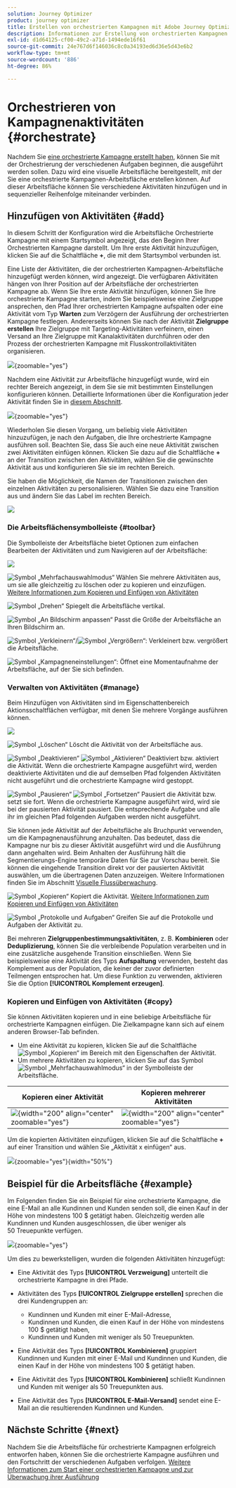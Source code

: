 ```yaml
---
solution: Journey Optimizer
product: journey optimizer
title: Erstellen von orchestrierten Kampagnen mit Adobe Journey Optimizer
description: Informationen zur Erstellung von orchestrierten Kampagnen mit Adobe Journey Optimizer
exl-id: d1d64125-cf00-49c2-a71d-1494ede16f61
source-git-commit: 24e767d6f146036c8c0a34193ed6d36e5d43e6b2
workflow-type: tm+mt
source-wordcount: '886'
ht-degree: 86%

---
```



# Orchestrieren von Kampagnenaktivitäten {#orchestrate}

Nachdem Sie [eine orchestrierte Kampagne erstellt haben](gs-campaign-creation.md), können Sie mit der Orchestrierung der verschiedenen Aufgaben beginnen, die ausgeführt werden sollen. Dazu wird eine visuelle Arbeitsfläche bereitgestellt, mit der Sie eine orchestrierte Kampagnen-Arbeitsfläche erstellen können. Auf dieser Arbeitsfläche können Sie verschiedene Aktivitäten hinzufügen und in sequenzieller Reihenfolge miteinander verbinden.

## Hinzufügen von Aktivitäten {#add}

In diesem Schritt der Konfiguration wird die Arbeitsfläche Orchestrierte Kampagne mit einem Startsymbol angezeigt, das den Beginn Ihrer Orchestrierten Kampagne darstellt. Um Ihre erste Aktivität hinzuzufügen, klicken Sie auf die Schaltfläche **+**, die mit dem Startsymbol verbunden ist.

Eine Liste der Aktivitäten, die der orchestrierten Kampagnen-Arbeitsfläche hinzugefügt werden können, wird angezeigt. Die verfügbaren Aktivitäten hängen von Ihrer Position auf der Arbeitsfläche der orchestrierten Kampagne ab. Wenn Sie Ihre erste Aktivität hinzufügen, können Sie Ihre orchestrierte Kampagne starten, indem Sie beispielsweise eine Zielgruppe ansprechen, den Pfad Ihrer orchestrierten Kampagne aufspalten oder eine Aktivität vom Typ **Warten** zum Verzögern der Ausführung der orchestrierten Kampagne festlegen. Andererseits können Sie nach der Aktivität **Zielgruppe erstellen** Ihre Zielgruppe mit Targeting-Aktivitäten verfeinern, einen Versand an Ihre Zielgruppe mit Kanalaktivitäten durchführen oder den Prozess der orchestrierten Kampagne mit Flusskontrollaktivitäten organisieren.

![](assets/orchestrated-start.png){zoomable="yes"}

Nachdem eine Aktivität zur Arbeitsfläche hinzugefügt wurde, wird ein rechter Bereich angezeigt, in dem Sie sie mit bestimmten Einstellungen konfigurieren können. Detaillierte Informationen über die Konfiguration jeder Aktivität finden Sie in [diesem Abschnitt](activities/about-activities.md).

![](assets/orchestrated-configure-activities.png){zoomable="yes"}

Wiederholen Sie diesen Vorgang, um beliebig viele Aktivitäten hinzuzufügen, je nach den Aufgaben, die Ihre orchestrierte Kampagne ausführen soll. Beachten Sie, dass Sie auch eine neue Aktivität zwischen zwei Aktivitäten einfügen können. Klicken Sie dazu auf die Schaltfläche **+** an der Transition zwischen den Aktivitäten, wählen Sie die gewünschte Aktivität aus und konfigurieren Sie sie im rechten Bereich.

Sie haben die Möglichkeit, die Namen der Transitionen zwischen den einzelnen Aktivitäten zu personalisieren. Wählen Sie dazu eine Transition aus und ändern Sie das Label im rechten Bereich.

![](assets/canvas-transition.png)

### Die Arbeitsflächensymbolleiste {#toolbar}

Die Symbolleiste der Arbeitsfläche bietet Optionen zum einfachen Bearbeiten der Aktivitäten und zum Navigieren auf der Arbeitsfläche:

![](assets/orchestrated-toolbar.png)

![Symbol „Mehrfachauswahlmodus“](assets/do-not-localize/canvas-multiple.svg) Wählen Sie mehrere Aktivitäten aus, um sie alle gleichzeitig zu löschen oder zu kopieren und einzufügen. [Weitere Informationen zum Kopieren und Einfügen von Aktivitäten](#copy)

![Symbol „Drehen“](assets/do-not-localize/canvas-rotate.svg) Spiegelt die Arbeitsfläche vertikal.

![Symbol „An Bildschirm anpassen“](assets/do-not-localize/canvas-fit.svg) Passt die Größe der Arbeitsfläche an Ihren Bildschirm an.

![Symbol „Verkleinern“](assets/do-not-localize/canvas-zoomout.svg)/![Symbol „Vergrößern“](assets/do-not-localize/canvas-zoomin.svg): Verkleinert bzw. vergrößert die Arbeitsfläche.

![Symbol „Kampagneneinstellungen“](assets/do-not-localize/canvas-map.svg): Öffnet eine Momentaufnahme der Arbeitsfläche, auf der Sie sich befinden.

### Verwalten von Aktivitäten {#manage}

Beim Hinzufügen von Aktivitäten sind im Eigenschattenbereich Aktionsschaltflächen verfügbar, mit denen Sie mehrere Vorgänge ausführen können. 

![](assets/activity-action.png)

![Symbol „Löschen“](assets/do-not-localize/activity-delete.svg) Löscht die Aktivität von der Arbeitsfläche aus.

![Symbol „Deaktivieren“](assets/do-not-localize/activity-disable.svg) ![Symbol „Aktivieren“](assets/do-not-localize/activity-enable.svg) Deaktiviert bzw. aktiviert die Aktivität. Wenn die orchestrierte Kampagne ausgeführt wird, werden deaktivierte Aktivitäten und die auf demselben Pfad folgenden Aktivitäten nicht ausgeführt und die orchestrierte Kampagne wird gestoppt.

![Symbol „Pausieren“](assets/do-not-localize/activity-pause.svg) ![Symbol „Fortsetzen“](assets/do-not-localize/activity-resume.svg) Pausiert die Aktivität bzw. setzt sie fort. Wenn die orchestrierte Kampagne ausgeführt wird, wird sie bei der pausierten Aktivität pausiert. Die entsprechende Aufgabe und alle ihr im gleichen Pfad folgenden Aufgaben werden nicht ausgeführt.

Sie können jede Aktivität auf der Arbeitsfläche als Bruchpunkt verwenden, um die Kampagnenausführung anzuhalten. Das bedeutet, dass die Kampagne nur bis zu dieser Aktivität ausgeführt wird und die Ausführung dann angehalten wird. Beim Anhalten der Ausführung hält die Segmentierungs-Engine temporäre Daten für Sie zur Vorschau bereit. Sie können die eingehende Transition direkt vor der pausierten Aktivität auswählen, um die übertragenen Daten anzuzeigen. Weitere Informationen finden Sie im Abschnitt [Visuelle Flussüberwachung](../orchestrated/start-monitor-campaigns.md#flow).

![Symbol „Kopieren“](assets/do-not-localize/activity-copy.svg) Kopiert die Aktivität. [Weitere Informationen zum Kopieren und Einfügen von Aktivitäten](#copy)

![Symbol „Protokolle und Aufgaben“](assets/do-not-localize/activity-logs.svg) Greifen Sie auf die Protokolle und Aufgaben der Aktivität zu.

Bei mehreren **Zielgruppenbestimmungsaktivitäten**, z. B. **Kombinieren** oder **Deduplizierung**, können Sie die verbleibende Population verarbeiten und in eine zusätzliche ausgehende Transition einschließen. Wenn Sie beispielsweise eine Aktivität des Typs **Aufspaltung** verwenden, besteht das Komplement aus der Population, die keiner der zuvor definierten Teilmengen entsprochen hat. Um diese Funktion zu verwenden, aktivieren Sie die Option **[!UICONTROL Komplement erzeugen]**.

### Kopieren und Einfügen von Aktivitäten {#copy}

Sie können Aktivitäten kopieren und in eine beliebige Arbeitsfläche für orchestrierte Kampagnen einfügen. Die Zielkampagne kann sich auf einem anderen Browser-Tab befinden.

* Um eine Aktivität zu kopieren, klicken Sie auf die Schaltfläche ![Symbol „Kopieren“](assets/do-not-localize/activity-copy.svg) im Bereich mit den Eigenschaften der Aktivität.
* Um mehrere Aktivitäten zu kopieren, klicken Sie auf das Symbol ![Symbol „Mehrfachauswahlmodus“](assets/do-not-localize/canvas-multiple.svg) in der Symbolleiste der Arbeitsfläche.

| Kopieren einer Aktivität | Kopieren mehrerer Aktivitäten |
|  ---  |  ---  |
| ![](assets/orchestrated-copy-1.png){width="200" align="center" zoomable="yes"} | ![](assets/orchestrated-copy-2.png){width="200" align="center" zoomable="yes"} |

Um die kopierten Aktivitäten einzufügen, klicken Sie auf die Schaltfläche **+** auf einer Transition und wählen Sie „Aktivität x einfügen“ aus.

![](assets/orchestrated-copy-3.png){zoomable="yes"}{width="50%"}

## Beispiel für die Arbeitsfläche {#example}

Im Folgenden finden Sie ein Beispiel für eine orchestrierte Kampagne, die eine E-Mail an alle Kundinnen und Kunden senden soll, die einen Kauf in der Höhe von mindestens 100 $ getätigt haben. Gleichzeitig werden alle Kundinnen und Kunden ausgeschlossen, die über weniger als 50 Treuepunkte verfügen.

![](assets/canvas-example-diagram.png){zoomable="yes"}

Um dies zu bewerkstelligen, wurden die folgenden Aktivitäten hinzugefügt:

* Eine Aktivität des Typs **[!UICONTROL Verzweigung]** unterteilt die orchestrierte Kampagne in drei Pfade.
* Aktivitäten des Typs **[!UICONTROL Zielgruppe erstellen]** sprechen die drei Kundengruppen an:

   * Kundinnen und Kunden mit einer E-Mail-Adresse,
   * Kundinnen und Kunden, die einen Kauf in der Höhe von mindestens 100 $ getätigt haben,
   * Kundinnen und Kunden mit weniger als 50 Treuepunkten.

* Eine Aktivität des Typs **[!UICONTROL Kombinieren]** gruppiert Kundinnen und Kunden mit einer E-Mail und Kundinnen und Kunden, die einen Kauf in der Höhe von mindestens 100 $ getätigt haben.
* Eine Aktivität des Typs **[!UICONTROL Kombinieren]** schließt Kundinnen und Kunden mit weniger als 50 Treuepunkten aus.
* Eine Aktivität des Typs **[!UICONTROL E-Mail-Versand]** sendet eine E-Mail an die resultierenden Kundinnen und Kunden.

## Nächste Schritte {#next}

Nachdem Sie die Arbeitsfläche für orchestrierte Kampagnen erfolgreich entworfen haben, können Sie die orchestrierte Kampagne ausführen und den Fortschritt der verschiedenen Aufgaben verfolgen. [Weitere Informationen zum Start einer orchestrierten Kampagne und zur Überwachung ihrer Ausführung](start-monitor-campaigns.md)
